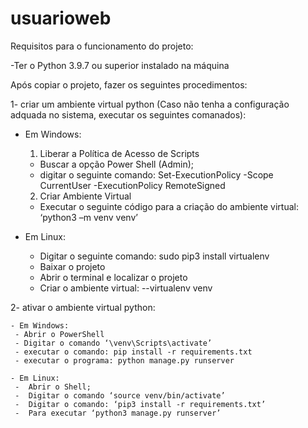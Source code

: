 # usuarioweb
 Requisitos para o funcionamento do projeto:
 
 -Ter o Python 3.9.7 ou superior instalado na máquina
 
 Após copiar o projeto, fazer os seguintes procedimentos:
 
 1- criar um ambiente virtual python (Caso não tenha a configuração adquada no sistema, executar os seguintes comanados):
   - Em Windows:
     1.	Liberar a Política de Acesso de Scripts
       -	Buscar a opção Power Shell (Admin);
       - digitar o seguinte comando: Set-ExecutionPolicy -Scope CurrentUser -ExecutionPolicy RemoteSigned
       
     2.	Criar Ambiente Virtual
       - Executar o seguinte código para a criação do ambiente virtual: ‘python3 –m venv venv’

 
   - Em Linux:
     -	Digitar o seguinte comando: sudo pip3 install virtualenv
     - Baixar o projeto
     - Abrir o terminal e localizar o projeto
     - Criar o ambiente virtual: --virtualenv venv

 2- ativar o ambiente virtual python:
 
    - Em Windows:
     - Abrir o PowerShell
     - Digitar o comando ‘\venv\Scripts\activate’
     - executar o comando: pip install -r requirements.txt
     - executar o programa: python manage.py runserver
    
    - Em Linux:
     -	Abrir o Shell;
     -	Digitar o comando ‘source venv/bin/activate’
     -	Digitar o comando: ‘pip3 install -r requirements.txt’
     -	Para executar ‘python3 manage.py runserver’
